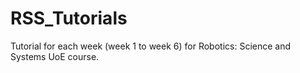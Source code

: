 # RSS_Tutorials
Tutorial for each week (week 1 to week 6) for Robotics: Science and Systems UoE course.
